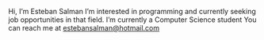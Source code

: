 Hi, I’m Esteban Salman
I’m interested in programming and currently seeking job opportunities in that field.
I’m currently a Computer Science student
You can reach me at estebansalman@hotmail.com
